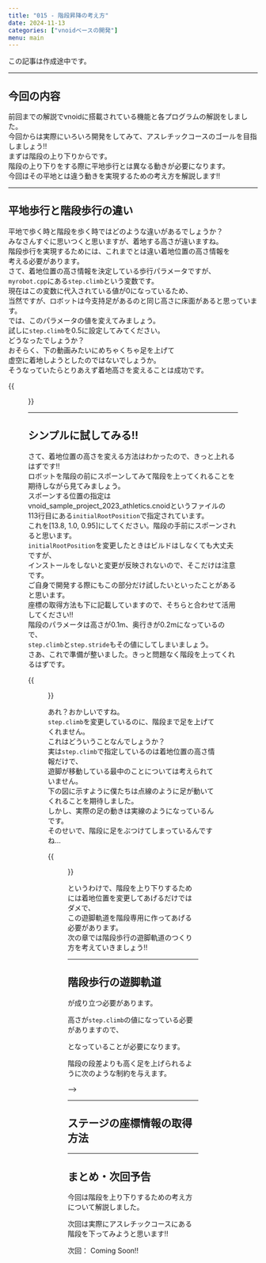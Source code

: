 ```yaml
---
title: "015 - 階段昇降の考え方"
date: 2024-11-13
categories: ["vnoidベースの開発"]
menu: main
---
```


この記事は作成途中です。

---

## 今回の内容

前回までの解説でvnoidに搭載されている機能と各プログラムの解説をしました。  
今回からは実際にいろいろ開発をしてみて、アスレチックコースのゴールを目指しましょう!!  
まずは階段の上り下りからです。  
階段の上り下りをする際に平地歩行とは異なる動きが必要になります。  
今回はその平地とは違う動きを実現するための考え方を解説します!!  

---

## 平地歩行と階段歩行の違い

平地で歩く時と階段を歩く時ではどのような違いがあるでしょうか？  
みなさんすぐに思いつくと思いますが、着地する高さが違いますね。  
階段歩行を実現するためには、これまでとは違い着地位置の高さ情報を  
考える必要があります。  
さて、着地位置の高さ情報を決定している歩行パラメータですが、  
`myrobot.cpp`にある`step.climb`という変数です。  
現在はこの変数に代入されている値が0になっているため、  
当然ですが、ロボットは今支持足があるのと同じ高さに床面があると思っています。  
では、このパラメータの値を変えてみましょう。  
試しに`step.climb`を0.5に設定してみてください。  
どうなったでしょうか？  
おそらく、下の動画みたいにめちゃくちゃ足を上げて  
虚空に着地しようとしたのではないでしょうか。  
そうなっていたらとりあえず着地高さを変えることは成功です。  

{{<figure src="./climb.gif" class="center" alt="climb" width="80%">}}  

---

## シンプルに試してみる!!

さて、着地位置の高さを変える方法はわかったので、きっと上れるはずです!!  
ロボットを階段の前にスポーンしてみて階段を上ってくれることを期待しながら見てみましょう。  
スポーンする位置の指定はvnoid_sample_project_2023_athletics.cnoidというファイルの  
113行目にある`initialRootPosition`で指定されています。  
これを[13.8, 1.0, 0.95]にしてください。階段の手前にスポーンされると思います。  
`initialRootPosition`を変更したときはビルドはしなくても大丈夫ですが、  
インストールをしないと変更が反映されないので、そこだけは注意です。  
ご自身で開発する際にもこの部分だけ試したいといったことがあると思います。  
座標の取得方法も下に記載していますので、そちらと合わせて活用してください!!  
階段のパラメータは高さが0.1m、奥行きが0.2mになっているので、  
`step.climb`と`step.stride`もその値にしてしまいましょう。  
さあ、これで準備が整いました。きっと問題なく階段を上ってくれるはずです。  

{{<figure src="./not_climb_stair.gif" class="center" alt="not_climb_stair" width="80%">}}

あれ？おかしいですね。  
`step.climb`を変更しているのに、階段まで足を上げてくれません。  
これはどういうことなんでしょうか？  
実は`step.climb`で指定しているのは着地位置の高さ情報だけで、  
遊脚が移動している最中のことについては考えられていません。  
下の図に示すように僕たちは点線のように足が動いてくれることを期待しました。  
しかし、実際の足の動きは実線のようになっているんです。  
そのせいで、階段に足をぶつけてしまっているんですね...  

{{<figure src="./climb_trajectory.png" class="center" alt="climb_trajectory" width="80%">}}

というわけで、階段を上り下りするためには着地位置を変更してあげるだけではダメで、  
この遊脚軌道を階段専用に作ってあげる必要があります。  
次の章では階段歩行の遊脚軌道のつくり方を考えていきましょう!!

---

## 階段歩行の遊脚軌道

<!-- さて、階段を上り下りするために着地位置を変更する方法は分かりました。  
次は遊脚の初期位置から着地位置までをいい感じにつないでくれる軌道を作っていきましょう  
通常の床面上を歩行している時は[012 - 歩行制御器](https://koomiy.github.io/posts/stepping_controller/)でも説明したように  
サイクロイド曲線に基づく遊脚軌道が作られていました。  
階段を上り下りするときは少し趣向を変えて5次補間によって軌道を作ります。  
<!-- まず、時刻$t=0[s]$においては足のもつ速度と高さがそれぞれ$0$であるので、   -->
<!-- $$ s(0) = 0 $$
$$ \dot{s}(0) = 0 $$ -->
が成り立つ必要があります。  
<!-- ?また、着地するとき(以降では時刻を$t = t_{land}$とします。)には速度が$0$で、   -->
高さが`step.climb`の値になっている必要がありますので、  
<!-- $$ s(t_{land}) = step.climb $$
$$ \dot{s}(t_{land}) = 0 $$ -->
となっていることが必要になります。  
<!-- これだけでは、遷移中に必要な高さまで足が上がらないので、途中の時刻$t = t_1$の時と$t = t_2$において   -->
階段の段差よりも高く足を上げられるように次のような制約を与えます。  
<!-- $$ s(t_1) = step.climb + h $$
$$ s(t_2) = step.climb + h $$ --> -->


---

## ステージの座標情報の取得方法



---

## まとめ・次回予告

今回は階段を上り下りするための考え方について解説しました。  

次回は実際にアスレチックコースにある階段を下ってみようと思います!!  

次回： Coming Soon!!
<!-- [009 - 目標DCM計画器](https://koomiy.github.io/posts/dcm_generator/)
